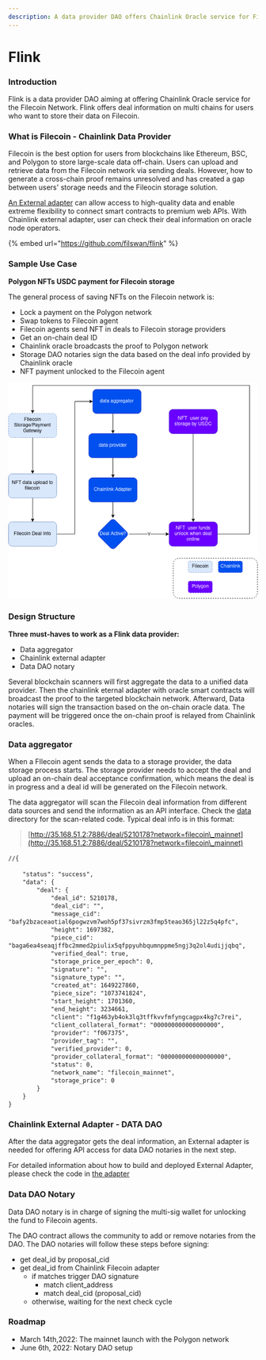 ```yaml
---
description: A data provider DAO offers Chainlink Oracle service for Filecoin Network
---
```


# Flink

### Introduction

Flink is a data provider DAO aiming at offering Chainlink Oracle service for the Filecoin Network. Flink offers deal information on multi chains for users who want to store their data on Filecoin.

### **What is Filecoin - Chainlink Data Provider**

Filecoin is the best option for users from blockchains like Ethereum, BSC, and Polygon to store large-scale data off-chain. Users can upload and retrieve data from the Filecoin network via sending deals. However, how to generate a cross-chain proof remains unresolved and has created a gap between users' storage needs and the Fileocin storage solution.

[An External adapter](https://docs.chain.link/docs/external-adapters) can allow access to high-quality data and enable extreme flexibility to connect smart contracts to premium web APIs. With Chainlink external adapter, user can check their deal information on oracle node operators.

{% embed url="https://github.com/filswan/flink" %}

### **Sample Use Case**

**Polygon NFTs USDC payment for Filecoin storage**

The general process of saving NFTs on the Filecoin network is:

* Lock a payment on the Polygon network
* Swap tokens to Filecoin agent
* Filecoin agents send NFT in deals to Filecoin storage providers
* Get an on-chain deal ID
* Chainlink oracle broadcasts the proof to Polygon network
* Storage DAO notaries sign the data based on the deal info provided by Chainlink oracle
* NFT payment unlocked to the Filecoin agent

![](<../../.gitbook/assets/flink image.png>)

### **Design Structure**

**Three must-haves to work as a Flink data provider:**

* Data aggregator
* Chainlink external adapter
* Data DAO notary

Several blockchain scanners will first aggregate the data to a unified data provider. Then the chainlink eternal adapter with oracle smart contracts will broadcast the proof to the targeted blockchain network. Afterward, Data notaries will sign the transaction based on the on-chain oracle data. The payment will be triggered once the on-chain proof is relayed from Chainlink oracles.

### **Data aggregator**

When a FIlecoin agent sends the data to a storage provider, the data storage process starts. The storage provider needs to accept the deal and upload an on-chain deal acceptance confirmation, which means the deal is in progress and a deal id will be generated on the Filecoin network.&#x20;

The data aggregator will scan the Filecoin deal information from different data sources and send the information as an API interface. Check the [data](https://github.com/filswan/flink/blob/main/data) directory for the scan-related code. Typical deal info is in this format:

> [http://35.168.51.2:7886/deal/5210178?network=filecoin\_mainnet](http://35.168.51.2:7886/deal/5210178?network=filecoin\_mainnet)

```
//{

    "status": "success",
    "data": {
        "deal": {
            "deal_id": 5210178,
            "deal_cid": "",
            "message_cid": "bafy2bzaceaotial6pogwzvm7woh5pf37sivrzm3fmp5teao365jl22z5q4pfc",
            "height": 1697382,
            "piece_cid": "baga6ea4seaqjffbc2mmed2piulix5qfppyuhbqumnppme5ngj3q2ol4udijjqbq",
            "verified_deal": true,
            "storage_price_per_epoch": 0,
            "signature": "",
            "signature_type": "",
            "created_at": 1649227860,
            "piece_size": "1073741824",
            "start_height": 1701360,
            "end_height": 3234661,
            "client": "f1g463yb4ok3lq3tffkvvfmfyngcagpx4kg7c7rei",
            "client_collateral_format": "000000000000000000",
            "provider": "f067375",
            "provider_tag": "",
            "verified_provider": 0,
            "provider_collateral_format": "000000000000000000",
            "status": 0,
            "network_name": "filecoin_mainnet",
            "storage_price": 0
        }
    }
}
```

### **Chainlink External Adapter - DATA DAO**

After the data aggregator gets the deal information, an External adapter is needed for offering API access for data DAO notaries in the next step.

For detailed information about how to build and deployed External Adapter, please check the code in [the adapter](https://github.com/filswan/flink/blob/main/adapter)

### **Data DAO Notary**

Data DAO notary is in charge of signing the multi-sig wallet for unlocking the fund to Filecoin agents.

The DAO contract allows the community to add or remove notaries from the DAO. The DAO notaries will follow these steps before signing:

* get deal\_id by proposal\_cid
* get deal\_id from Chainlink Filecoin adapter
  * if matches trigger DAO signature
    * match client\_address
    * match deal\_cid (proposal\_cid)
  * otherwise, waiting for the next check cycle

### **Roadmap**

* March 14th,2022: The mainnet launch with the Polygon network
* June 6th, 2022: Notary DAO setup

